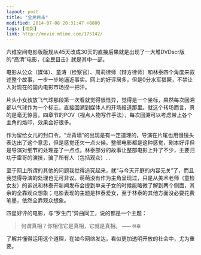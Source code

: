 ```yaml
---
layout: post
title: "全民目击"
modified: 2014-07-08 20:31:47 +0800
tags: [电影]
link: http://movie.mtime.com/175142/
---
```


六维空间电影版版规从45天改成30天的直接后果就是出现了一大堆DVDscr版的“高清”电影，《全民目击》就是其中一部。

电影从公众（媒体）、童涛（检察官）、周莉律师（辩方律师）和林泰四个角度来叙述整个故事，一步一步地逼近事实。网上的好评居多，但是0分水军猖獗，不禁让人对现在的国内电影市场捏一把汗。

片头小女孩放飞气球那段第一次看就觉得很怪异，觉得是一个坐标，果然每次回溯都以气球作为一个标志，直接回溯到媒体人的开场报道那里。就这个转场而言，真的是毫无惊喜。四章节的POV（视点人物写作手法），每次回溯可以考虑带上各个主角的烙印，效果会好很多。

作为留给女儿的封口令，“龙背墙”的出现是有一定道理的，导演在片尾也用慢镜头表达出了这个意思，但是感觉还欠一点火候。整部电影都是这种感觉，剧本好评但是导演对细节的处理差了一点点。林泰部分的故事让整部电影上升了不少，主要归功于雷哥的演技，骗了所有人（包括观众）...

至于网上所谓的其他的问题我觉得追究起来，就“与今天开庭的内容无关”了，而且我觉得导演的处理也无可非议。萌萌没有作为主角呈现过，只是从美术老师（童检女友）的诉说和林泰开新闻发布会提到单亲子女的时候能略微了解到两个侧面，其余的全靠观众想象；电影表现的主题是林泰爱女，至于林泰的其他方面没必要花费笔墨，依然全靠观众想象。

四星好评的电影，与“罗生门”异曲同工，说的都是一个主题：

> 何谓真相？你相信它是真相，它就是真相。
> <small>—— 林泰</small>

了解并懂得运用这个道理，在如今网络发达，看似更加透明开放的社会中，尤为重要。
